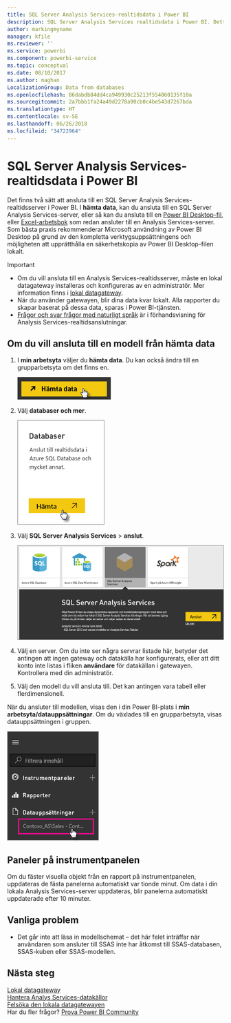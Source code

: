 ```yaml
---
title: SQL Server Analysis Services-realtidsdata i Power BI
description: SQL Server Analysis Services realtidsdata i Power BI. Detta görs via en datakälla som har konfigurerats för en företagsgateway.
author: markingmyname
manager: kfile
ms.reviewer: ''
ms.service: powerbi
ms.component: powerbi-service
ms.topic: conceptual
ms.date: 08/10/2017
ms.author: maghan
LocalizationGroup: Data from databases
ms.openlocfilehash: 86dabdb84dd4ca949930c25213f554060135f10a
ms.sourcegitcommit: 2a7bbb1fa24a49d2278a90cb0c4be543d7267bda
ms.translationtype: HT
ms.contentlocale: sv-SE
ms.lasthandoff: 06/26/2018
ms.locfileid: "34722964"
---
```

# <a name="sql-server-analysis-services-live-data-in-power-bi"></a>SQL Server Analysis Services-realtidsdata i Power BI
Det finns två sätt att ansluta till en SQL Server Analysis Services-realtidsserver i Power BI. I **hämta data**, kan du ansluta till en SQL Server Analysis Services-server, eller så kan du ansluta till en [Power BI Desktop-fil](service-desktop-files.md), eller [Excel-arbetsbok](service-excel-workbook-files.md) som redan ansluter till en Analysis Services-server. Som bästa praxis rekommenderar Microsoft användning av Power BI Desktop på grund av den kompletta verktygsuppsättningens och möjligheten att upprätthålla en säkerhetskopia av Power BI Desktop-filen lokalt.

 >[!IMPORTANT]
 >* Om du vill ansluta till en Analysis Services-realtidsserver, måste en lokal datagateway installeras och konfigureras av en administratör. Mer information finns i [lokal datagateway](service-gateway-onprem.md).
 >* När du använder gatewayen, blir dina data kvar lokalt.  Alla rapporter du skapar baserat på dessa data, sparas i Power BI-tjänsten. 
 >* [Frågor och svar frågor med naturligt språk](service-q-and-a-direct-query.md) är i förhandsvisning för Analysis Services-realtidsanslutningar.

## <a name="to-connect-to-a-model-from-get-data"></a>Om du vill ansluta till en modell från hämta data
1. I **min arbetsyta** väljer du **hämta data**. Du kan också ändra till en grupparbetsyta om det finns en.
   
   ![](media/sql-server-analysis-services-tabular-data/connecttoas_getdatabutton.png)
2. Välj **databaser och mer**.
   
   ![](media/sql-server-analysis-services-tabular-data/connecttoas_getdata_1.png)
3. Välj **SQL Server Analysis Services** > **anslut**. 
   
   ![](media/sql-server-analysis-services-tabular-data/connecttoas_getdata_2.png)
4. Välj en server. Om du inte ser några servrar listade här, betyder det antingen att ingen gateway och datakälla har konfigurerats, eller att ditt konto inte listas i fliken **användare** för datakällan i gatewayen. Kontrollera med din administratör.
5. Välj den modell du vill ansluta till. Det kan antingen vara tabell eller flerdimensionell.

När du ansluter till modellen, visas den i din Power BI-plats i **min arbetsyta/datauppsättningar**. Om du växlades till en grupparbetsyta, visas datauppsättningen i gruppen.

![](media/sql-server-analysis-services-tabular-data/connecttoas_dataset_5.png)

## <a name="dashboard-tiles"></a>Paneler på instrumentpanelen
Om du fäster visuella objekt från en rapport på instrumentpanelen, uppdateras de fästa panelerna automatiskt var tionde minut. Om data i din lokala Analysis Services-server uppdateras, blir panelerna automatiskt uppdaterade efter 10 minuter.

## <a name="common-issues"></a>Vanliga problem

* Det går inte att läsa in modellschemat – det här felet inträffar när användaren som ansluter till SSAS inte har åtkomst till SSAS-databasen, SSAS-kuben eller SSAS-modellen.

## <a name="next-steps"></a>Nästa steg
[Lokal datagateway](service-gateway-onprem.md)  
[Hantera Analys Services-datakällor](service-gateway-enterprise-manage-ssas.md)  
[Felsöka den lokala datagatewayen](service-gateway-onprem-tshoot.md)  
Har du fler frågor? [Prova Power BI Community](http://community.powerbi.com/)